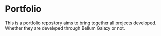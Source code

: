 # Portfolio
This is a portfolio repository aims to bring together all projects developed. Whether they are developed through Bellum Galaxy or not.
